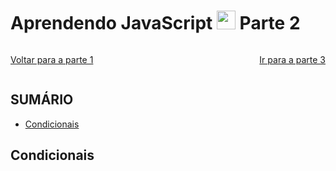 # Aprendendo JavaScript <img width="30rem" src="https://cdn.jsdelivr.net/gh/devicons/devicon@latest/icons/javascript/javascript-plain.svg"/> Parte 2 

<span style="display:flex; justify-content:space-between;">

[Voltar para a parte 1](../README.md)

[Ir para a parte 3](./parte-3.md)

</span>

## SUMÁRIO
- [Condicionais](#condicionais)

## Condicionais